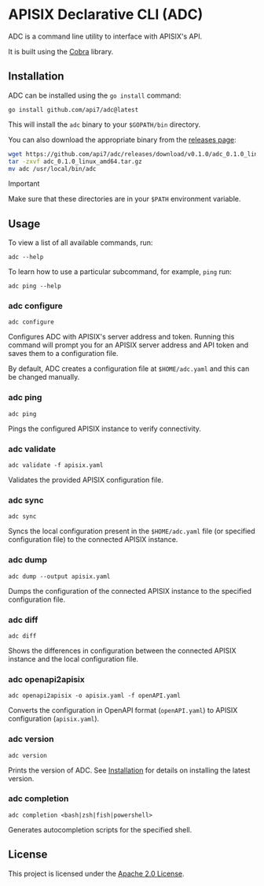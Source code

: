 # APISIX Declarative CLI (ADC)

ADC is a command line utility to interface with APISIX's API.

It is built using the [Cobra](https://github.com/spf13/cobra) library.

## Installation

ADC can be installed using the `go install` command:

```
go install github.com/api7/adc@latest
```

This will install the `adc` binary to your `$GOPATH/bin` directory.

You can also download the appropriate binary from the [releases page](https://github.com/api7/adc/releases):

```bash
wget https://github.com/api7/adc/releases/download/v0.1.0/adc_0.1.0_linux_amd64.tar.gz
tar -zxvf adc_0.1.0_linux_amd64.tar.gz
mv adc /usr/local/bin/adc
```

> [!IMPORTANT]
> Make sure that these directories are in your `$PATH` environment variable.

## Usage

To view a list of all available commands, run:

```shell
adc --help
```

To learn how to use a particular subcommand, for example, `ping` run:

```shell
adc ping --help
```

### adc configure

```shell
adc configure
```

Configures ADC with APISIX's server address and token. Running this command will prompt you for an APISIX server address and API token and saves them to a configuration file.

By default, ADC creates a configuration file at `$HOME/adc.yaml` and this can be changed manually.

### adc ping

```shell
adc ping
```

Pings the configured APISIX instance to verify connectivity.

### adc validate

```shell
adc validate -f apisix.yaml
```

Validates the provided APISIX configuration file.

### adc sync

```shell
adc sync
```

Syncs the local configuration present in the `$HOME/adc.yaml` file (or specified configuration file) to the connected APISIX instance.

### adc dump

```shell
adc dump --output apisix.yaml
```

Dumps the configuration of the connected APISIX instance to the specified configuration file.

### adc diff

```shell
adc diff
```

Shows the differences in configuration between the connected APISIX instance and the local configuration file.

### adc openapi2apisix

```shell
adc openapi2apisix -o apisix.yaml -f openAPI.yaml
```

Converts the configuration in OpenAPI format (`openAPI.yaml`) to APISIX configuration (`apisix.yaml`).

### adc version

```shell
adc version
```

Prints the version of ADC. See [Installation](#installation) for details on installing the latest version.

### adc completion

```shell
adc completion <bash|zsh|fish|powershell>
```

Generates autocompletion scripts for the specified shell.

## License

This project is licensed under the [Apache 2.0 License](LICENSE).

